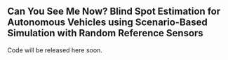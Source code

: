 **Can You See Me Now?**
Blind Spot Estimation for Autonomous Vehicles using Scenario-Based Simulation with Random Reference Sensors
-----


Code will be released here soon.
